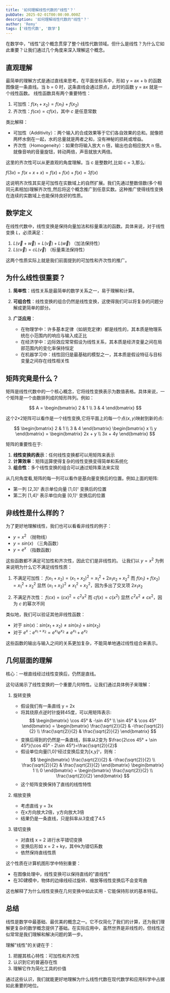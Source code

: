 ```yaml
---
title: '如何理解线性代数的"线性"？'
pubDate: 2025-02-01T00:00:00.000Z
description: '如何理解线性代数的"线性"？'
author: 'Remy'
tags: ['线性代数', '数学']
---
```


在数学中，"线性"这个概念贯穿了整个线性代数领域。但什么是线性？为什么它如此重要？让我们通过几个角度来深入理解这个概念。

## 直观理解

最简单的理解方式是通过直线来思考。在平面坐标系中，形如 y = ax + b 的函数图像是一条直线。当 b = 0 时，这条直线会通过原点，此时的函数 y = ax 就是一个线性函数。
线性函数具有两个重要特性：
1. 可加性：$f(x_1 + x_2) = f(x_1) + f(x_2)$
2. 齐次性：$f(cx) = cf(x)$，其中 $c$ 是任意常数

类比解释：
- 可加性（Additivity）：两个输入的合成效果等于它们各自效果的总和。就像把两杯水倒在一起，水的总量就是两者之和，没有神秘的损耗或增益。
- 齐次性（Homogeneity）：如果你将输入放大 n 倍，输出也会相应放大 n 倍。就像音响的音量旋钮，转动两倍，声音就放大两倍。

这里的齐次性可以从更直观的角度理解。当 c 是整数时,比如 c = 3,那么:

$f(3x) = f(x + x + x) = f(x) + f(x) + f(x) = 3f(x)$

这说明齐次性其实是可加性在实数域上的自然扩展。我们先通过整数倍数(多个相同元素相加)理解齐次性,然后将这个概念推广到任意实数。这种推广使得线性变换在连续的实数域上也能保持良好的性质。


## 数学定义

在线性代数中，线性变换是保持向量加法和标量乘法的函数。具体来说，对于线性变换 $L$，必须满足：

1. $L(\vec{v} + \vec{w}) = L(\vec{v}) + L(\vec{w})$  （加法保持性）
2. $L(c\vec{v}) = cL(\vec{v})$  （标量乘法保持性）

这两个性质实际上就是我们前面提到的可加性和齐次性的推广。

## 为什么线性很重要？

1. **简单性**：线性关系是最简单的数学关系之一，易于理解和计算。

2. **可组合性**：线性变换的组合仍然是线性变换，这使得我们可以将复杂的问题分解成更简单的部分。

3. **广泛应用**：
   - 在物理学中：许多基本定律（如胡克定律）都是线性的，其本质是物理系统在小范围内的响应与输入成正比
   - 在经济学中：边际效应常常假设为线性关系，其本质是经济变量之间在局部范围内的变化率保持恒定
   - 在机器学习中：线性回归是最基础的模型之一，其本质是假设特征与目标变量之间存在线性相关性

## 矩阵究竟是什么？ 

矩阵是线性代数中的一个核心概念，它将线性变换表示为数值表格。具体来说，一个矩阵是一个由数排列成的矩形阵列。例如：

$$ A = \begin{bmatrix} 
2 & 1 \\
3 & 4
\end{bmatrix} $$

这个2×2矩阵可以看作是一个线性变换,它将平面上的每一个点$(x,y)$映射到新的点:

$$ \begin{bmatrix}
2 & 1 \\
3 & 4
\end{bmatrix} \begin{bmatrix}
x \\
y
\end{bmatrix} = \begin{bmatrix}
2x + y \\
3x + 4y
\end{bmatrix} $$

矩阵的重要性在于:

1. **线性变换的表示**：任何线性变换都可以用矩阵来表示
2. **计算效率**：矩阵运算使得复杂的线性变换变得简单和系统化
3. **组合性**：多个线性变换的组合可以通过矩阵乘法来实现

从几何角度看,矩阵的每一列可以看作是基向量变换后的位置。例如上面的矩阵:
- 第一列 [2,3]ᵀ 表示单位向量 [1,0]ᵀ 变换后的位置
- 第二列 [1,4]ᵀ 表示单位向量 [0,1]ᵀ 变换后的位置





## 非线性是什么样的？

为了更好地理解线性，我们也可以看看非线性的例子：
- $y = x^2$ （抛物线）
- $y = sin(x)$ （三角函数）
- $y = e^x$ （指数函数）

这些函数都不满足可加性和齐次性，因此它们是非线性的。
让我们以 $y = x^2$ 为例来说明为什么它不满足线性性质：

1. 不满足可加性：
   $f(x_1 + x_2) = (x_1 + x_2)^2 = x_1^2 + 2x_1x_2 + x_2^2$
   而 $f(x_1) + f(x_2) = x_1^2 + x_2^2$
   显然 $(x_1 + x_2)^2 \neq x_1^2 + x_2^2$，因为多出了交叉项 $2x_1x_2$

2. 不满足齐次性：
   $f(cx) = (cx)^2 = c^2x^2$
   而 $cf(x) = c(x^2)$
   显然 $c^2x^2 \neq cx^2$，因为 $c$ 的幂次不同

类似地，我们可以验证其他非线性函数：
- 对于 $sin(x)$：$sin(x_1 + x_2) \neq sin(x_1) + sin(x_2)$
- 对于 $e^x$：$e^{x_1 + x_2} = e^{x_1}e^{x_2} \neq e^{x_1} + e^{x_2}$

这些函数的输出与输入之间的关系更加复杂，不能简单地通过线性组合来表示。


## 几何层面的理解

核心：一根直线经过线性变换后，仍然是直线。

这句话揭示了线性变换的一个重要几何特性。让我们通过具体例子来理解：

1. 旋转变换
   - 假设我们有一条直线 y = 2x
   - 将其绕原点逆时针旋转45度，可以用矩阵表示:
     $$ \begin{bmatrix} \cos 45° & -\sin 45° \\ \sin 45° & \cos 45° \end{bmatrix} = \begin{bmatrix} \frac{\sqrt{2}}{2} & -\frac{\sqrt{2}}{2} \\ \frac{\sqrt{2}}{2} & \frac{\sqrt{2}}{2} \end{bmatrix} $$
   - 变换后得到的仍然是一条直线，斜率从2变为 $\frac{2\cos 45° + \sin 45°}{\cos 45° - 2\sin 45°}=\frac{\sqrt{2}}{2}$
   - 假设单位向量[1,0]ᵀ经过变换后变为[x,y]ᵀ，则有：
     $$ \begin{bmatrix} \frac{\sqrt{2}}{2} & -\frac{\sqrt{2}}{2} \\ \frac{\sqrt{2}}{2} & \frac{\sqrt{2}}{2} \end{bmatrix} \begin{bmatrix} 1 \\ 0 \end{bmatrix} = \begin{bmatrix} \frac{\sqrt{2}}{2} \\ \frac{\sqrt{2}}{2} \end{bmatrix} $$
   - 这个矩阵变换保持了直线的线性特性


2. 缩放变换
   - 考虑直线 y = 3x
   - 在x方向放大2倍，y方向放大3倍
   - 结果仍是一条直线，只是斜率从3变成了4.5

3. 错切变换
   - 对直线 x = 2 进行水平错切变换
   - 变换后形如 x = 2 + ky，其中k为错切系数
   - 依然保持直线性质

这个性质在计算机图形学中特别重要：
- 在图像处理中，线性变换可以保持直线的"直线性"
- 在3D建模中，物体的边缘线经过旋转、缩放等线性变换后不会变弯曲

这也解释了为什么线性变换在几何变换中如此实用 - 它能保持形状的基本特征。



## 总结

线性是数学中最基础、最优美的概念之一。它不仅简化了我们的计算，还为我们理解更复杂的数学概念提供了基础。在实际应用中，虽然世界是非线性的，但线性近似常常是我们理解和解决问题的第一步。

理解"线性"的关键在于：
1. 把握其核心特性：可加性和齐次性
2. 认识到它的普遍存在性
3. 理解它作为简化工具的价值

通过这些认识，我们就能更好地理解为什么线性代数在现代数学和应用科学中占据如此重要的地位。 




